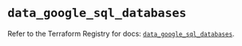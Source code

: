 # `data_google_sql_databases`

Refer to the Terraform Registry for docs: [`data_google_sql_databases`](https://registry.terraform.io/providers/hashicorp/google/6.12.0/docs/data-sources/sql_databases).
